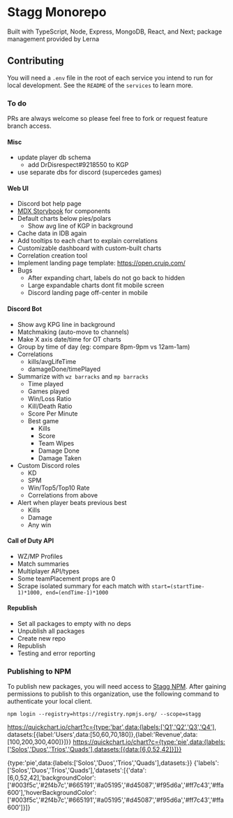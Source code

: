 # Stagg Monorepo

Built with TypeScript, Node, Express, MongoDB, React, and Next; package management provided by Lerna

## Contributing

You will need a `.env` file in the root of each service you intend to run for local development. See the `README` of the `services` to learn more.

### To do

PRs are always welcome so please feel free to fork or request feature branch access.

#### Misc

- update player db schema
    - add DrDisrespect#9218550 to KGP
- use separate dbs for discord (supercedes games)

#### Web UI

- Discord bot help page
- [MDX Storybook](https://storybook.js.org/docs/formats/mdx-syntax/) for components
- Default charts below pies/polars
    - Show avg line of KGP in background
- Cache data in IDB again
- Add tooltips to each chart to explain correlations
- Customizable dashboard with custom-built charts
- Correlation creation tool
- Implement landing page template: https://open.cruip.com/
- Bugs
    - After expanding chart, labels do not go back to hidden
    - Large expandable charts dont fit mobile screen
    - Discord landing page off-center in mobile

#### Discord Bot

- Show avg KPG line in background
- Matchmaking (auto-move to channels)
- Make X axis date/time for OT charts
- Group by time of day (eg: compare 8pm-9pm vs 12am-1am)
- Correlations
    - kills/avgLifeTime
    - damageDone/timePlayed
- Summarize with `wz barracks` and `mp barracks`
    - Time played
    - Games played
    - Win/Loss Ratio
    - Kill/Death Ratio
    - Score Per Minute
    - Best game
        - Kills
        - Score
        - Team Wipes
        - Damage Done
        - Damage Taken
- Custom Discord roles
    - KD
    - SPM
    - Win/Top5/Top10 Rate
    - Correlations from above
- Alert when player beats previous best
    - Kills
    - Damage
    - Any win

#### Call of Duty API

- WZ/MP Profiles
- Match summaries
- Multiplayer API/types
- Some teamPlacement props are 0
- Scrape isolated summary for each match with `start=(startTime-1)*1000, end=(endTime-1)*1000`

#### Republish

- Set all packages to empty with no deps
- Unpublish all packages
- Create new repo
- Republish
- Testing and error reporting

### Publishing to NPM

To publish new packages, you will need access to [Stagg NPM](https://www.npmjs.com/settings/stagg/packages). After gaining permissions to publish to this organization, use the following command to authenticate your local client.

```
npm login --registry=https://registry.npmjs.org/ --scope=stagg
```

https://quickchart.io/chart?c={type:'bar',data:{labels:['Q1','Q2','Q3','Q4'], datasets:[{label:'Users',data:[50,60,70,180]},{label:'Revenue',data:[100,200,300,400]}]}}
https://quickchart.io/chart?c={type:'pie',data:{labels:['Solos','Duos','Trios','Quads'],datasets:[{data:[6,0,52,42]}]}}

{type:'pie',data:{labels:['Solos','Duos','Trios','Quads'],datasets:}}
{'labels':['Solos','Duos','Trios','Quads'],'datasets':[{'data':[6,0,52,42],'backgroundColor':['#003f5c','#2f4b7c','#665191','#a05195','#d45087','#f95d6a','#ff7c43','#ffa600'],'hoverBackgroundColor':['#003f5c','#2f4b7c','#665191','#a05195','#d45087','#f95d6a','#ff7c43','#ffa600']}]}
